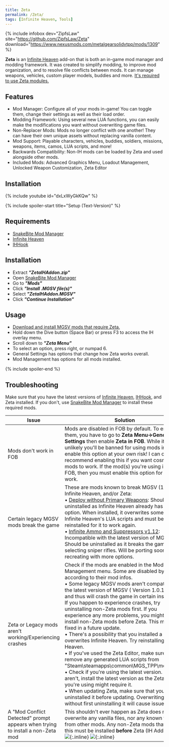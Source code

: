 ```yaml
---
title: Zeta
permalink: /Zeta/
tags: [Infinite Heaven, Tools]
---
```


{% include infobox dev="ZipfsLaw" site="https://github.com/ZipfsLaw/Zeta" download="https://www.nexusmods.com/metalgearsolidvtpp/mods/1309" %}

**Zeta** is an [Infinite Heaven](/Infinite_Heaven "wikilink") add-on that is both an in-game mod manager and modding framework. It was created to simplify modding, to improve mod organization, and to resolve file conflicts between mods. 
It can manage weapons, vehicles, custom player models, buddies and more. [It's required to use Zeta modules.](https://www.nexusmods.com/metalgearsolidvtpp/search/?search_description=Zeta)

## Features

  - Mod Manager: Configure all of your mods in-game! You can toggle them, change their settings as well as their load order.
  - Modding Framework: Using several new LUA functions, you can easily make the modifications you want without overwriting game files.
  - Non-Replacer Mods: Mods no longer conflict with one another! They can have their own unique assets without replacing vanilla content.
  - Mod Support: Playable characters, vehicles, buddies, soldiers, missions, weapons, items, camos, LUA scripts, and more!
  - Backwards Compatibility: Non-IH mods can be loaded by Zeta and used alongside other mods.
  - Included Mods: Advanced Graphics Menu, Loadout Management, Unlocked Weapon Customization, Zeta Editor

## Installation

{% include youtube id="dxLxWyGkKQw" %}

{% include spoiler-start title="Setup (Text-Version)" %}

## Requirements

  - [SnakeBite Mod Manager](/SnakeBite_Mod_Manager "wikilink")
  - [Infinite Heaven](/Infinite_Heaven "wikilink")
  - [IHHook](/IHHook "wikilink")

## Installation

  - Extract ***"ZetaIHAddon.zip"***
  - Open [SnakeBite Mod Manager](https://www.nexusmods.com/metalgearsolidvtpp/mods/106)
  - Go to ***"Mods"***
  - Click ***"Install .MGSV file(s)"***
  - Select ***"ZetaIHAddon.MGSV"***
  - Click ***"Continue Installation"***

## Usage

  - [Download and install MGSV mods that require Zeta.](https://www.nexusmods.com/metalgearsolidvtpp/search/?search_description=Zeta)
  - Hold down the Dive button (Space Bar) or press F3 to access the IH overlay menu.
  - Scroll down to ***"Zeta Menu"***
  - To select an option, press right, or numpad 6.
  - General Settings has options that change how Zeta works overall.
  - Mod Management has options for all mods installed.
    
{% include spoiler-end %}

## Troubleshooting

Make sure that you have the latest versions of [Infinite Heaven](/Infinite_Heaven "wikilink"), [IHHook](/IHHook "wikilink"), and Zeta installed. If you don't, use [SnakeBite Mod Manager](/SnakeBite_Mod_Manager "wikilink") to install these required mods.

| Issue                                                 | Solution                                                                                                                                                                                                                                                            |
| ----------------------------------------------------- | ------------------------------------------------------------------------------------------------------------------------------------------------------------------------------------------------------------------------------------------------------------------- |
| Mods don't work in FOB | Mods are disabled in FOB by default. To enable them, you have to go to **Zeta Menu->General Settings** then enable **Zeta in FOB**. While it's highly unlikely you'll be banned for using mods in FOB, enable this option at your own risk! I can only recommend enabling this if you want cosmetic mods to work. If the mod(s) you're using is for FOB, then you must enable this option for them to work. | 
| Certain legacy MGSV mods break the game | These are mods known to break MGSV (1.0.15.3), Infinite Heaven, and/or Zeta:<br/>• [Deploy without Primary Weapons](https://www.nexusmods.com/metalgearsolidvtpp/mods/510):﻿ Should be uninstalled as Infinite Heaven already has a similar option. When installed, it overwrites some of Infinite Heaven's LUA scripts and must be reinstalled for it to work again.<br/>• [Infinite Ammo and Suppressors v1.12](https://www.nexusmods.com/metalgearsolidvtpp/mods/291): Incompatible with the latest version of MGSV. Should be uninstalled as it breaks the game when selecting sniper rifles. Will be porting soon or recreating with more options. | 
| Zeta or Legacy mods aren't working/Experiencing crashes | Check if the mods are enabled in the Mod Management menu. Some are disabled by default according to their mod infos. <br/>• Some legacy MGSV mods aren't compatible with the latest version of MGSV ( Version 1.0.15.3 ), and thus will crash the game in certain instances. If you happen to experience crashes, try uninstalling non-Zeta mods first. If you experience any more problems, you might have to install non-Zeta mods before Zeta. This might get fixed in a future update.  <br/>• There's a possibility that you installed a mod that overwrites Infinite Heaven. Try reinstalling Infinite Heaven.﻿ <br/>• If you've used the Zeta Editor, make sure to remove any generated LUA scripts from "Steam\steamapps\common\MGS_TPP\mod\zeta". <br/>• Check if you're using the latest version. If you aren't, install the latest version as the Zeta script you're using might require it. <br/>• When updating Zeta, make sure that you have uninstalled it before updating. Overwriting it without first uninstalling it will cause issues. |
| A "Mod Conflict Detected" prompt appears when trying to install a non-Zeta mod | This shouldn't ever happen as Zeta does not overwrite any vanilla files, nor any known files from other mods. Any non-Zeta mods that prompt this must be installed **before** Zeta (IH Add-on).<br/> ![](https://zipfslaw.github.io/ZetaDocs/img/conflict.png){:.inline} ![](https://zipfslaw.github.io/ZetaDocs/img/conflictfix.png){:.inline} |
